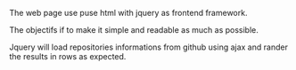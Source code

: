 The web page use puse html with jquery as frontend framework.

The objectifs if to make it simple and readable as much as possible.

Jquery will load repositories informations from github using ajax
and rander the results in rows as expected.